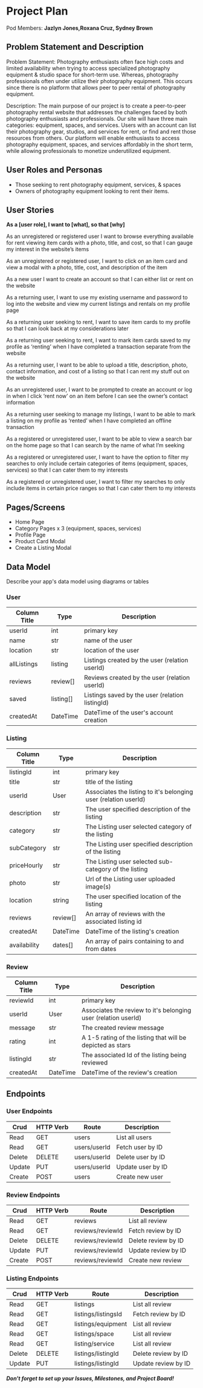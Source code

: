 # Project Plan

Pod Members: **Jazlyn Jones,Roxana Cruz, Sydney Brown**

## Problem Statement and Description

Problem Statement: Photography enthusiasts often face high costs and limited availability when trying to access specialized photography equipment & studio space for short-term use. Whereas, photography professionals often under utilize their photography equipment. This occurs since there is no platform that allows peer to peer rental of photography equipment.

Description: The main purpose of our project is to create a peer-to-peer photography rental website that addresses the challenges faced by both photography enthusiasts and professionals. Our site will have three main categories: equipment, spaces, and services. Users with an account can list their photography gear, studios, and services for rent, or find and rent those resources from others. Our platform will enable enthusiasts to access photography equipment, spaces, and services affordably in the short term, while allowing professionals to monetize underutilized equipment.

## User Roles and Personas

* Those seeking to rent photography equipment, services, & spaces
* Owners of photography equipment looking to rent their items. 

## User Stories

**As a [user role], I want to [what], so that [why]**

As an unregistered or registered user I want to browse everything available for rent viewing item cards with a photo, title, and cost, so that I can gauge my interest in the website’s items

As an unregistered or registered user, I want to click on an item card and view a modal with a photo, title, cost, and description of the item

As a new user I want to create an account so that I can either list or rent on the website

As a returning user, I want to use my existing username and password to log into the website and view my current listings and rentals on my profile page

As a returning user seeking to rent, I want to save item cards to my profile so that I can look back at my considerations later

As a returning user seeking to rent, I want to mark item cards saved to my profile as ‘renting’ when I have completed a transaction separate from the website

As a returning user, I want to be able to upload a title, description, photo, contact information,  and cost of a listing so that I can rent my stuff out on the website

As an unregistered user, I want to be prompted to create an account or log in when I click ‘rent now’ on an item before I can see the owner’s contact information

As a returning user seeking to manage my listings, I want to be able to mark a listing on my profile as ‘rented’ when I have completed an offline transaction

As a registered or unregistered user, I want to be able to view a search bar on the home page so that I can search by the name of what I’m seeking

As a registered or unregistered user, I want to have the option to filter my searches to only include certain categories of items (equipment, spaces, services) so that I can cater them to my interests

As a registered or unregistered user, I want to filter my searches to only include items in certain price ranges so that I can cater them to my interests


## Pages/Screens

* Home Page
* Category Pages x 3 (equipment, spaces, services)
* Profile Page
* Product Card Modal
* Create a Listing Modal

## Data Model

Describe your app's data model using diagrams or tables

### User

| Column Title| Type        | Description |
| ----------- | ----------- |-----------  |
| userId      | int         | primary key |
| name        | str         | name of the user |
| location    | str         | location of the user |
| allListings | listing     | Listings created by the user (relation userId) 
| reviews     | review[]    | Reviews created by the user (relation userId)
| saved       | listing[]   | Listings saved by the user (relation listingId)
| createdAt   | DateTime    | DateTime of the user's account creation |

### Listing

| Column Title| Type        | Description |
| ----------- | ----------- |-----------  |
| listingId   | int         | primary key |
| title       | str         | title of the listing  |
| userId      | User        | Associates the listing to it's belonging user (relation userId) |
| description | str         | The user specified description of the listing 
| category    | str         | The Listing user selected category of the listing
| subCategory | str         | The Listing user specified description of the listing 
| priceHourly | str         | The Listing user selected sub- category of the listing
| photo       | str         | Url of the Listing user uploaded image(s)
| location    | string      | The user specified location of the listing
| reviews     | review[]    | An array of reviews with the associated listing id
| createdAt   | DateTime    | DateTime of the listing's creation |
| availability| dates[]     | An array of pairs containing to and from dates |

### Review

| Column Title| Type        | Description |
| ----------- | ----------- |-----------  |
| reviewId    | int         | primary key |
| userId      | User        | Associates the review to it's belonging user (relation userId) |
| message     | str         | The created review message
| rating      | int         | A 1-5 rating of the listing that will be depicted as stars
| listingId   | str         | The associated Id of the listing being reviewed
| createdAt   | DateTime    | DateTime of the review's creation |

## Endpoints
### User Endpoints
| Crud         | HTTP Verb  | Route        | Description|
| ----------- | ----------- |-----------   |----------------
| Read        | GET         | users        |List all users
| Read        | GET         |users/userId  |Fetch user by ID
| Delete      | DELETE      | users/userId |Delete user by ID
| Update      | PUT         | users/userId |Update user by ID
| Create      | POST        | users         |Create new user

### Review Endpoints 
| Crud         | HTTP Verb  | Route              | Description|
| ----------- | ----------- |-----------         |----------------
| Read        | GET         | reviews            |List all review
| Read        | GET         | reviews/reviewId   |Fetch review by ID
| Delete      | DELETE      | reviews/reviewId   |Delete review by ID
| Update      | PUT         | reviews/reviewId   |Update review by ID
| Create      | POST        | reviews/reviewId   |Create new review

### Listing Endpoints
| Crud         | HTTP Verb  | Route                 | Description|
| ----------- | ----------- |-----------            |----------------
| Read        | GET         | listings              |List all review
| Read        | GET         | listings/listingsId   |Fetch review by ID
| Read        | GET         | listings/equipment    |List all review
| Read        | GET         | listings/space        |List all review
| Read        | GET         | listing/service       |List all review
| Delete      | DELETE      | listings/listingId    |Delete review by ID
| Update      | PUT         | listings/listingId    |Update review by ID



***Don't forget to set up your Issues, Milestones, and Project Board!***
